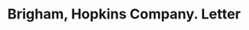 ---
doi: 10.7916/D8HB0H61
date_other: '1890'
date_other_textual: 1890-1899
form: correspondence
genre:
- Letters (correspondence)
name:
- Brigham, Hopkins Company
object_in_context_url: https://biggert.cul.columbia.edu/items/view/ave_biggert_00544
subject_hierarchical_geographic:
- Baltimore, Maryland, United States
subject_name:
- Brigham, Hopkins Company
title: Brigham, Hopkins Company. Letter
sort_title: Brigham, Hopkins Company. Letter
call_number: ave_biggert_00544
coordinates:
- 39.28333333333333,-76.61666666666666
pid: ave_biggert_00544
identifiers: ave_biggert_00544
canvas_id: ldpd:395817
permalink: "/items/ave_biggert_00544/"
layout: iiif-image-page
---